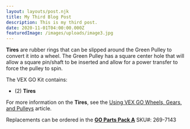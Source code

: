 ```yaml
---
layout: layouts/post.njk
title: My Third Blog Post
description: This is my third post.
date: 2020-11-01T04:00:00.000Z
featuredImage: /images/uploads/image3.jpg
---
```

<p><strong>Tires</strong> are rubber rings that can be slipped around the <span data-filter=".green-pulley" id="green-pulley-link" class="part-link">Green Pulley</span> to convert it into a wheel. The <span data-filter=".green-pulley" id="green-pulley-link" class="part-link">Green Pulley</span> has a square center hole that will allow a square pin/shaft to be inserted and allow for a power transfer to force the pulley to spin.</p>
                                            <p>The VEX GO Kit contains:</p>
                                            <ul><li>(2) <strong>Tires</strong></li>
                                            </ul><p></p>
                                            <p>For more information on the <strong>Tires</strong>, see the <a target="_blank" href="https://kb.vex.com/hc/en-us/articles/360050365272-Using-VEX-GO-Wheels-Gears-and-Pulleys">Using VEX GO Wheels, Gears, and Pulleys</a> article.</p>
                                            <p>Replacements can be ordered in the <strong><a href="https://www.vexrobotics.com/go-parts-packs.html" target="_blank">GO
                                                        Parts Pack
                                                        A</a></strong> SKU#: 269-7143</p>

